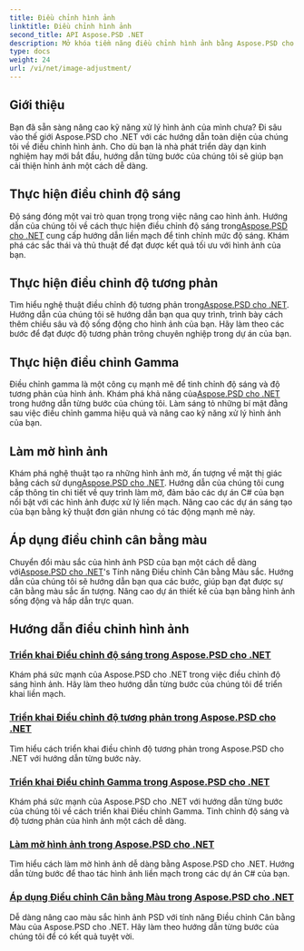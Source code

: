 ```yaml
---
title: Điều chỉnh hình ảnh
linktitle: Điều chỉnh hình ảnh
second_title: API Aspose.PSD .NET
description: Mở khóa tiềm năng điều chỉnh hình ảnh bằng Aspose.PSD cho .NET. Khám phá các hướng dẫn về độ sáng, độ tương phản và cân bằng màu sắc để làm chủ thao tác hình ảnh.
type: docs
weight: 24
url: /vi/net/image-adjustment/
---
```

## Giới thiệu

Bạn đã sẵn sàng nâng cao kỹ năng xử lý hình ảnh của mình chưa? Đi sâu vào thế giới Aspose.PSD cho .NET với các hướng dẫn toàn diện của chúng tôi về điều chỉnh hình ảnh. Cho dù bạn là nhà phát triển dày dạn kinh nghiệm hay mới bắt đầu, hướng dẫn từng bước của chúng tôi sẽ giúp bạn cải thiện hình ảnh một cách dễ dàng.

## Thực hiện điều chỉnh độ sáng

 Độ sáng đóng một vai trò quan trọng trong việc nâng cao hình ảnh. Hướng dẫn của chúng tôi về cách thực hiện điều chỉnh độ sáng trong[Aspose.PSD cho .NET](./brightness-adjustment/) cung cấp hướng dẫn liền mạch để tinh chỉnh mức độ sáng. Khám phá các sắc thái và thủ thuật để đạt được kết quả tối ưu với hình ảnh của bạn.

## Thực hiện điều chỉnh độ tương phản

 Tìm hiểu nghệ thuật điều chỉnh độ tương phản trong[Aspose.PSD cho .NET](./contrast-adjustment/). Hướng dẫn của chúng tôi sẽ hướng dẫn bạn qua quy trình, trình bày cách thêm chiều sâu và độ sống động cho hình ảnh của bạn. Hãy làm theo các bước để đạt được độ tương phản trông chuyên nghiệp trong dự án của bạn.

## Thực hiện điều chỉnh Gamma

Điều chỉnh gamma là một công cụ mạnh mẽ để tinh chỉnh độ sáng và độ tương phản của hình ảnh. Khám phá khả năng của[Aspose.PSD cho .NET](./gamma-adjustment/) trong hướng dẫn từng bước của chúng tôi. Làm sáng tỏ những bí mật đằng sau việc điều chỉnh gamma hiệu quả và nâng cao kỹ năng xử lý hình ảnh của bạn.

## Làm mờ hình ảnh

 Khám phá nghệ thuật tạo ra những hình ảnh mờ, ấn tượng về mặt thị giác bằng cách sử dụng[Aspose.PSD cho .NET](./blur-image/). Hướng dẫn của chúng tôi cung cấp thông tin chi tiết về quy trình làm mờ, đảm bảo các dự án C# của bạn nổi bật với các hình ảnh được xử lý liền mạch. Nâng cao các dự án sáng tạo của bạn bằng kỹ thuật đơn giản nhưng có tác động mạnh mẽ này.

## Áp dụng điều chỉnh cân bằng màu

 Chuyển đổi màu sắc của hình ảnh PSD của bạn một cách dễ dàng với[Aspose.PSD cho .NET](./color-balance-adjustment/)'s Tính năng Điều chỉnh Cân bằng Màu sắc. Hướng dẫn của chúng tôi sẽ hướng dẫn bạn qua các bước, giúp bạn đạt được sự cân bằng màu sắc ấn tượng. Nâng cao dự án thiết kế của bạn bằng hình ảnh sống động và hấp dẫn trực quan.

## Hướng dẫn điều chỉnh hình ảnh
### [Triển khai Điều chỉnh độ sáng trong Aspose.PSD cho .NET](./brightness-adjustment/)
Khám phá sức mạnh của Aspose.PSD cho .NET trong việc điều chỉnh độ sáng hình ảnh. Hãy làm theo hướng dẫn từng bước của chúng tôi để triển khai liền mạch.
### [Triển khai Điều chỉnh độ tương phản trong Aspose.PSD cho .NET](./contrast-adjustment/)
Tìm hiểu cách triển khai điều chỉnh độ tương phản trong Aspose.PSD cho .NET với hướng dẫn từng bước này.
### [Triển khai Điều chỉnh Gamma trong Aspose.PSD cho .NET](./gamma-adjustment/)
Khám phá sức mạnh của Aspose.PSD cho .NET với hướng dẫn từng bước của chúng tôi về cách triển khai Điều chỉnh Gamma. Tinh chỉnh độ sáng và độ tương phản của hình ảnh một cách dễ dàng.
### [Làm mờ hình ảnh trong Aspose.PSD cho .NET](./blur-image/)
Tìm hiểu cách làm mờ hình ảnh dễ dàng bằng Aspose.PSD cho .NET. Hướng dẫn từng bước để thao tác hình ảnh liền mạch trong các dự án C# của bạn.
### [Áp dụng Điều chỉnh Cân bằng Màu trong Aspose.PSD cho .NET](./color-balance-adjustment/)
Dễ dàng nâng cao màu sắc hình ảnh PSD với tính năng Điều chỉnh Cân bằng Màu của Aspose.PSD cho .NET. Hãy làm theo hướng dẫn từng bước của chúng tôi để có kết quả tuyệt vời.